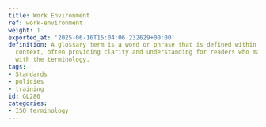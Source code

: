 ```yaml
---
title: Work Environment
ref: work-environment
weight: 1
exported_at: '2025-06-16T15:04:06.232629+00:00'
definition: A glossary term is a word or phrase that is defined within a specific
  context, often providing clarity and understanding for readers who may not be familiar
  with the terminology.
tags:
- Standards
- policies
- training
id: GL280
categories:
- ISO terminology
---
```


